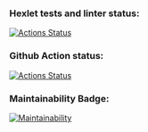 ### Hexlet tests and linter status:
[![Actions Status](https://github.com/KseniiaF91/frontend-project-11/actions/workflows/hexlet-check.yml/badge.svg)](https://github.com/KseniiaF91/frontend-project-11/actions)

### Github Action status:
[![Actions Status](https://github.com/KseniiaF91/frontend-project-11/actions/workflows/nodejs.yml/badge.svg)](https://github.com/KseniiaF91/frontend-project-11/actions)

### Maintainability Badge:
[![Maintainability](https://api.codeclimate.com/v1/badges/3743972605fc9077fc6d/maintainability)](https://codeclimate.com/github/KseniiaF91/frontend-project-11/maintainability)